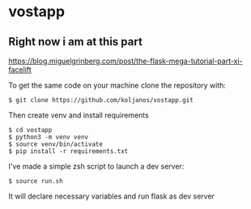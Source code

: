 # vostapp

## Right now i am at this part

https://blog.miguelgrinberg.com/post/the-flask-mega-tutorial-part-xi-facelift

To get the same code on your machine clone the repository with:

```
$ git clone https://github.com/koljanos/vostapp.git
```
Then create venv and install requirements

```
$ cd vostapp
$ python3 -m venv venv
$ source venv/bin/activate
$ pip install -r requirements.txt
```
I've made a simple zsh script to launch a dev server:
```
$ source run.sh
```
It will declare necessary variables and run flask as dev server

